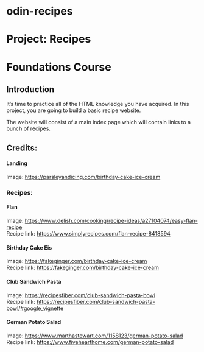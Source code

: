 # odin-recipes


# Project: Recipes
# Foundations Course

## Introduction
It’s time to practice all of the HTML knowledge you have acquired. In this project, you are going to build a basic recipe website.

The website will consist of a main index page which will contain links to a bunch of recipes. 








## Credits:

#### Landing
Image: https://parsleyandicing.com/birthday-cake-ice-cream

### Recipes:

#### Flan
Image: https://www.delish.com/cooking/recipe-ideas/a27104074/easy-flan-recipe
<br>
Recipe link: https://www.simplyrecipes.com/flan-recipe-8418594


#### Birthday Cake Eis
Image: https://fakeginger.com/birthday-cake-ice-cream
<br>
Recipe link: https://fakeginger.com/birthday-cake-ice-cream

#### Club Sandwich Pasta
Image: https://recipesfiber.com/club-sandwich-pasta-bowl
<br>
Recipe link: https://recipesfiber.com/club-sandwich-pasta-bowl/#google_vignette


#### German Potato Salad
Image: https://www.marthastewart.com/1158123/german-potato-salad
<br>
Recipe link: https://www.fivehearthome.com/german-potato-salad


